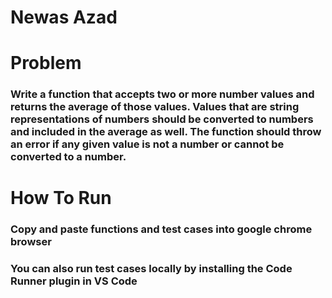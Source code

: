 # Newas Azad

# Problem
### Write a function that accepts two or more number values and returns the average of those values. Values that are string representations of numbers should be converted to numbers and included in the average as well. The function should throw an error if any given value is not a number or cannot be converted to a number.

# How To Run
### Copy and paste functions and test cases into google chrome browser
### You can also run test cases locally by installing the Code Runner plugin in VS Code

